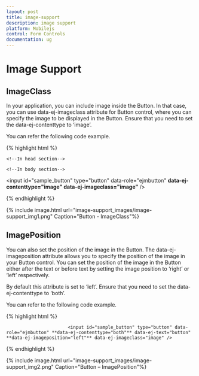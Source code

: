 ```yaml
---
layout: post
title: image-support
description: image support
platform: Mobilejs
control: Form Controls
documentation: ug
---
```


# Image Support

## ImageClass

In your application, you can include image inside the Button. In that case, you can use data-ej-imageclass attribute for Button control, where you can specify the image to be displayed in the Button. Ensure that you need to set the data-ej-contenttype to ‘image’. 

You can refer the following code example.

{% highlight html %}


    <!--In head section-->
<style>
     .image {
            background-image: url("silverlight.jpg");
        }
</style>

    <!--In body section-->
 <input id="sample_button" type="button" data-role="ejmbutton" **data-ej-contenttype="image" data-ej-imageclass="image"** />



{% endhighlight %}



{% include image.html url="image-support_images/image-support_img1.png" Caption="Button - ImageClass"%}

## ImagePosition

You can also set the position of the image in the Button. The data-ej-imageposition attribute allows you to specify the position of the image in your Button control. You can set the position of the image in the Button either after the text or before text by setting the image position to ‘right’ or ‘left’ respectively.

By default this attribute is set to ‘left’. Ensure that you need to set the data-ej-contenttype to ‘both’.

You can refer to the following code example.

{% highlight html %}


<!--Set the imagePosition-->
                           <input id="sample_button" type="button" data-role="ejmbutton" **data-ej-contenttype="both"** data-ej-text="button" **data-ej-imageposition="left"** data-ej-imageclass="image" />



{% endhighlight %}



{% include image.html url="image-support_images/image-support_img2.png" Caption="Button – ImagePosition"%}

